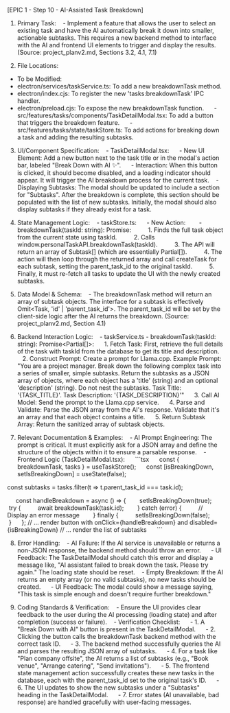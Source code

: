 [EPIC 1 - Step 10 - AI-Assisted Task Breakdown]
1. Primary Task:
   - Implement a feature that allows the user to select an existing task and have the AI automatically break it down into smaller, actionable subtasks. This requires a new backend method to interface with the AI and frontend UI elements to trigger and display the results. (Source: project_planv2.md, Sections 3.2, 4.1, 7.1)

2. File Locations:
- To be Modified:
- electron/services/taskService.ts: To add a new breakdownTask method.
- electron/index.cjs: To register the new 'tasks:breakdownTask' IPC handler.
- electron/preload.cjs: To expose the new breakdownTask function.
     - src/features/tasks/components/TaskDetailModal.tsx: To add a button that triggers the breakdown feature.
     - src/features/tasks/state/taskStore.ts: To add actions for breaking down a task and adding the resulting subtasks.

3. UI/Component Specification:
   - TaskDetailModal.tsx:
     - New UI Element: Add a new button next to the task title or in the modal's action bar, labeled "Break Down with AI ✨".
     - Interaction: When this button is clicked, it should become disabled, and a loading indicator should appear. It will trigger the AI breakdown process for the current task.
   - Displaying Subtasks: The modal should be updated to include a section for "Subtasks". After the breakdown is complete, this section should be populated with the list of new subtasks. Initially, the modal should also display subtasks if they already exist for a task.

4. State Management Logic:
   - taskStore.ts:
     - New Action:
       - breakdownTask(taskId: string): Promise<void>:
         1. Finds the full task object from the current state using taskId.
         2. Calls window.personalTaskAPI.breakdownTask(taskId).
         3. The API will return an array of Subtask[] (which are essentially Partial<Task>[]).
         4. The action will then loop through the returned array and call createTask for each subtask, setting the parent_task_id to the original taskId.
         5. Finally, it must re-fetch all tasks to update the UI with the newly created subtasks.

5. Data Model & Schema:
   - The breakdownTask method will return an array of subtask objects. The interface for a subtask is effectively Omit<Task, 'id' | 'parent_task_id'>. The parent_task_id will be set by the client-side logic after the AI returns the breakdown. (Source: project_planv2.md, Section 4.1)

6. Backend Interaction Logic:
   - taskService.ts - breakdownTask(taskId: string): Promise<Partial<Task>[]>:
     1. Fetch Task: First, retrieve the full details of the task with taskId from the database to get its title and description.
     2. Construct Prompt: Create a prompt for Llama.cpp.
Example Prompt: "You are a project manager. Break down the following complex task into a series of smaller, simple subtasks. Return the subtasks as a JSON array of objects, where each object has a 'title' (string) and an optional 'description' (string). Do not nest the subtasks. Task Title: '{TASK_TITLE}'. Task Description: '{TASK_DESCRIPTION}'"
     3. Call AI Model: Send the prompt to the Llama.cpp service.
     4. Parse and Validate: Parse the JSON array from the AI's response. Validate that it's an array and that each object contains a title.
     5. Return Subtask Array: Return the sanitized array of subtask objects.

7. Relevant Documentation & Examples:
   - AI Prompt Engineering: The prompt is critical. It must explicitly ask for a JSON array and define the structure of the objects within it to ensure a parsable response.
   - Frontend Logic (TaskDetailModal.tsx):
     ```tsx
     const { breakdownTask, tasks } = useTaskStore();
     const [isBreakingDown, setIsBreakingDown] = useState(false);

 const subtasks = tasks.filter(t => t.parent_task_id === task.id);

     const handleBreakdown = async () => {
       setIsBreakingDown(true);
       try {
         await breakdownTask(task.id);
       } catch (error) {
         // Display an error message
       } finally {
         setIsBreakingDown(false);
       }
     };
// ... render button with onClick={handleBreakdown} and disabled={isBreakingDown}
// ... render the list of subtasks
     ```

8. Error Handling:
   - AI Failure: If the AI service is unavailable or returns a non-JSON response, the backend method should throw an error.
     - UI Feedback: The TaskDetailModal should catch this error and display a message like, "AI assistant failed to break down the task. Please try again." The loading state should be reset.
   - Empty Breakdown: If the AI returns an empty array (or no valid subtasks), no new tasks should be created.
     - UI Feedback: The modal could show a message saying, "This task is simple enough and doesn't require further breakdown."

9. Coding Standards & Verification:
   - Ensure the UI provides clear feedback to the user during the AI processing (loading state) and after completion (success or failure).
   - Verification Checklist:
     - 1. A "Break Down with AI" button is present in the TaskDetailModal.
     - 2. Clicking the button calls the breakdownTask backend method with the correct task ID.
     - 3. The backend method successfully queries the AI and parses the resulting JSON array of subtasks.
     - 4. For a task like "Plan company offsite", the AI returns a list of subtasks (e.g., "Book venue", "Arrange catering", "Send invitations").
     - 5. The frontend state management action successfully creates these new tasks in the database, each with the parent_task_id set to the original task's ID.
     - 6. The UI updates to show the new subtasks under a "Subtasks" heading in the TaskDetailModal.
     - 7. Error states (AI unavailable, bad response) are handled gracefully with user-facing messages.